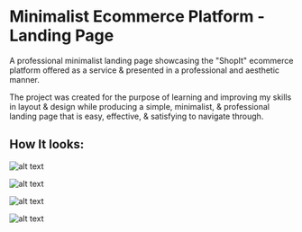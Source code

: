 # Minimalist Ecommerce Platform - Landing Page
A professional minimalist landing page showcasing the "ShopIt" ecommerce platform offered as a service & presented in a professional and aesthetic manner.

The project was created for the purpose of learning and improving my skills in layout & design while producing a simple, minimalist, & professional landing page that is easy, effective, & satisfying to navigate through.

## How It looks:
![alt text](https://github.com/el-SeanC/Minimalist-Ecommerce-Shopping-Platform-Design/blob/main/screenshots/screenshot-1.jpg)

![alt text](https://github.com/el-SeanC/Minimalist-Ecommerce-Shopping-Platform-Design/blob/main/screenshots/screenshot-2.jpg)

![alt text](https://github.com/el-SeanC/Minimalist-Ecommerce-Shopping-Platform-Design/blob/main/screenshots/screenshot-3.jpg)

![alt text](https://github.com/el-SeanC/Minimalist-Ecommerce-Shopping-Platform-Design/blob/main/screenshots/screenshot-4.jpg)
